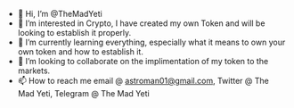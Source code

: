 - 👋 Hi, I’m @TheMadYeti
- 👀 I’m interested in Crypto, I have created my own Token and will be looking to establish it properly. 
- 🌱 I’m currently learning everything, especially what it means to own your own token and how to establish it.
- 💞️ I’m looking to collaborate on the implimentation of my token to the markets. 
- 📫 How to reach me email @ astroman01@gmail.com, Twitter @ The Mad Yeti, Telegram @ The Mad Yeti

<!---
TheMadYeti/TheMadYeti is a ✨ special ✨ repository because its `README.md` (this file) appears on your GitHub profile.
You can click the Preview link to take a look at your changes.
--->
